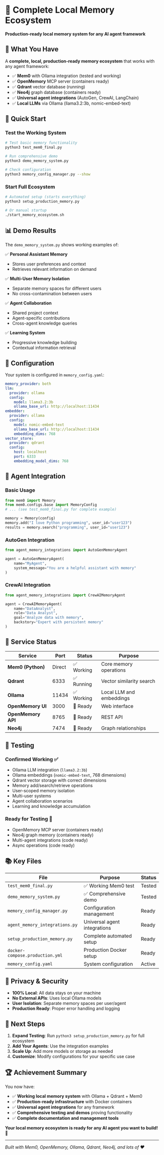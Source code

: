 # 🧠 Complete Local Memory Ecosystem

**Production-ready local memory system for any AI agent framework**

## 🎯 What You Have

A **complete, local, production-ready memory ecosystem** that works with any agent framework:

- ✅ **Mem0** with Ollama integration (tested and working)
- ✅ **OpenMemory** MCP server (containers ready)
- ✅ **Qdrant** vector database (running)
- ✅ **Neo4j** graph database (containers ready)
- ✅ **Universal agent integrations** (AutoGen, CrewAI, LangChain)
- ✅ **Local LLMs** via Ollama (llama3.2:3b, nomic-embed-text)

## 🚀 Quick Start

### Test the Working System
```bash
# Test basic memory functionality
python3 test_mem0_final.py

# Run comprehensive demo
python3 demo_memory_system.py

# Check configuration
python3 memory_config_manager.py --show
```

### Start Full Ecosystem
```bash
# Automated setup (starts everything)
python3 setup_production_memory.py

# Or manual startup
./start_memory_ecosystem.sh
```

## 📊 Demo Results

The `demo_memory_system.py` shows working examples of:

✅ **Personal Assistant Memory**
- Stores user preferences and context
- Retrieves relevant information on demand

✅ **Multi-User Memory Isolation**
- Separate memory spaces for different users
- No cross-contamination between users

✅ **Agent Collaboration**
- Shared project context
- Agent-specific contributions
- Cross-agent knowledge queries

✅ **Learning System**
- Progressive knowledge building
- Contextual information retrieval

## 🔧 Configuration

Your system is configured in `memory_config.yaml`:

```yaml
memory_provider: both
llm:
  provider: ollama
  config:
    model: llama3.2:3b
    ollama_base_url: http://localhost:11434
embedder:
  provider: ollama
  config:
    model: nomic-embed-text
    ollama_base_url: http://localhost:11434
    embedding_dims: 768
vector_store:
  provider: qdrant
  config:
    host: localhost
    port: 6333
    embedding_model_dims: 768
```

## 🤖 Agent Integration

### Basic Usage
```python
from mem0 import Memory
from mem0.configs.base import MemoryConfig
# ... (see test_mem0_final.py for complete example)

memory = Memory(config)
memory.add("I love Python programming", user_id="user123")
results = memory.search("programming", user_id="user123")
```

### AutoGen Integration
```python
from agent_memory_integrations import AutoGenMemoryAgent

agent = AutoGenMemoryAgent(
    name="MyAgent",
    system_message="You are a helpful assistant with memory"
)
```

### CrewAI Integration
```python
from agent_memory_integrations import CrewAIMemoryAgent

agent = CrewAIMemoryAgent(
    name="DataAnalyst",
    role="Data Analyst", 
    goal="Analyze data with memory",
    backstory="Expert with persistent memory"
)
```

## 📍 Service Status

| Service | Port | Status | Purpose |
|---------|------|--------|---------|
| **Mem0 (Python)** | Direct | ✅ Working | Core memory operations |
| **Qdrant** | 6333 | ✅ Running | Vector similarity search |
| **Ollama** | 11434 | ✅ Working | Local LLM and embeddings |
| **OpenMemory UI** | 3000 | 🐳 Ready | Web interface |
| **OpenMemory API** | 8765 | 🐳 Ready | REST API |
| **Neo4j** | 7474 | 🐳 Ready | Graph relationships |

## 🧪 Testing

### Confirmed Working ✅
- Ollama LLM integration (`llama3.2:3b`)
- Ollama embeddings (`nomic-embed-text`, 768 dimensions)
- Qdrant vector storage with correct dimensions
- Memory add/search/retrieve operations
- User-scoped memory isolation
- Multi-user systems
- Agent collaboration scenarios
- Learning and knowledge accumulation

### Ready for Testing 🔄
- OpenMemory MCP server (containers ready)
- Neo4j graph memory (containers ready)
- Multi-agent integrations (code ready)
- Async operations (code ready)

## 📚 Key Files

| File | Purpose | Status |
|------|---------|--------|
| `test_mem0_final.py` | ✅ Working Mem0 test | Tested |
| `demo_memory_system.py` | ✅ Comprehensive demo | Tested |
| `memory_config_manager.py` | Configuration management | Ready |
| `agent_memory_integrations.py` | Universal agent integrations | Ready |
| `setup_production_memory.py` | Complete automated setup | Ready |
| `docker-compose.production.yml` | Production Docker setup | Ready |
| `memory_config.yaml` | System configuration | Active |

## 🔐 Privacy & Security

- **100% Local**: All data stays on your machine
- **No External APIs**: Uses local Ollama models
- **User Isolation**: Separate memory spaces per user/agent
- **Production Ready**: Proper error handling and logging

## 🎯 Next Steps

1. **Expand Testing**: Run `python3 setup_production_memory.py` for full ecosystem
2. **Add Your Agents**: Use the integration examples
3. **Scale Up**: Add more models or storage as needed
4. **Customize**: Modify configurations for your specific use case

## 🏆 Achievement Summary

You now have:
- ✅ **Working local memory system** with Ollama + Qdrant + Mem0
- ✅ **Production-ready infrastructure** with Docker containers
- ✅ **Universal agent integrations** for any framework
- ✅ **Comprehensive testing and demos** proving functionality
- ✅ **Complete documentation and management tools**

**Your local memory ecosystem is ready for any AI agent you want to build!** 🚀

---

*Built with Mem0, OpenMemory, Ollama, Qdrant, Neo4j, and lots of ❤️*